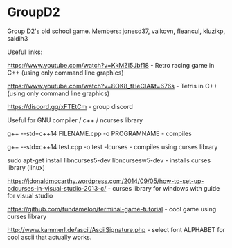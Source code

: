 # GroupD2
Group D2's old school game. Members: jonesd37, valkovn, fleancul, kluzikp, saidih3


Useful links:

https://www.youtube.com/watch?v=KkMZI5Jbf18 - Retro racing game in C++ (using only command line graphics)

https://www.youtube.com/watch?v=8OK8_tHeCIA&t=676s - Tetris in C++ (using only command line graphics)

https://discord.gg/xFTEtCm - group discord 


Useful for GNU compiler / c++ / ncurses library

g++ --std=c++14 FILENAME.cpp -o PROGRAMNAME - compiles
  
g++ --std=c++14 test.cpp -o test -lcurses - compiles using curses library

sudo apt-get install libncurses5-dev libncursesw5-dev - installs curses library (linux)

https://jdonaldmccarthy.wordpress.com/2014/09/05/how-to-set-up-pdcurses-in-visual-studio-2013-c/ - curses library for windows with guide for visual studio

https://github.com/fundamelon/terminal-game-tutorial - cool game using curses library

http://www.kammerl.de/ascii/AsciiSignature.php - select font ALPHABET for cool ascii that actually works. 
